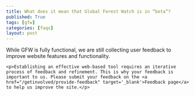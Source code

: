 ```yaml
---
title: What does it mean that Global Forest Watch is in “beta”?
published: True
tags: [gfw]
categories: [faqs]
layout: post
---
```

<div class="content">
	<p>While GFW is fully functional, we are still collecting user feedback to improve website features and functionality.</p>

	<p>Establishing an effective web-based tool requires an iterative process of feedback and refinement. This is why your feedback is important to us. Please submit your feedback on the <a href="/getinvolved/provide-feedback" target='_blank'>Feedback page</a> to help us improve the site.</p>
</div>